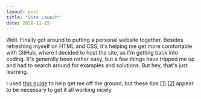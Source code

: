 ```yaml
---
layout: post
title: "Site Launch"
date: 2020-11-15
---
```


Well. Finally got around to putting a personal website together. Besides refreshing myself on HTML and CSS, it's 
helping me get more comfortable with GitHub, where I decided to host the site, as I'm getting back into coding. 
It's generally been rather easy, but a few things have tripped me up and had to search around for examples and solutions. 
But hey, that's just learning.

I used [this guide](http://jmcglone.com/guides/github-pages/) to help get me off the ground, but these tips [[1](https://stackoverflow.com/questions/45945330/jekyll-git-hub-pages-no-styles-applied)] [[2](https://github.com/jekyll/jekyll/issues/332)] appear to be necessary to get it all working nicely.
